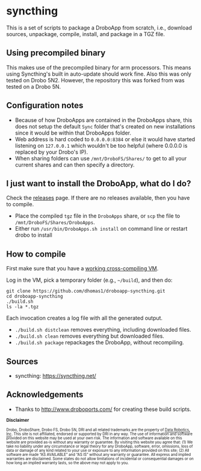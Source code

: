 # syncthing

This is a set of scripts to package a DroboApp from scratch, i.e., download sources, unpackage, compile, install, and package in a TGZ file.

## Using precompiled binary

This makes use of the precompiled binary for arm processors.  This means using Syncthing's built in auto-update should work fine.  Also this was only tested on Drobo 5N2. However, the repository this was forked from was tested on a Drobo 5N.

## Configuration notes

* Because of how DroboApps are contained in the DroboApps share, this does not setup the default `Sync` folder that's created on new installations since it would be within that DroboApps folder.
* Web address is hard coded to `0.0.0.0:8384` or else it would have started listening on `127.0.0.1` which wouldn't be too helpful (where 0.0.0.0 is replaced by your Drobo's IP).
* When sharing folders can use `/mnt/DroboFS/Shares/` to get to all your current shares and can then specify a directory.

## I just want to install the DroboApp, what do I do?

Check the [releases](https://github.com/dhomas1/droboapp-syncthing/releases) page. If there are no releases available, then you have to compile.

* Place the compiled `tgz` file in the `DroboApps` share, or `scp` the file to `/mnt/DroboFS/Shares/DroboApps`.
* Either run `/usr/bin/DroboApps.sh install` on command line or restart drobo to install

## How to compile

First make sure that you have a [working cross-compiling VM](https://github.com/droboports/droboports.github.io/wiki/Setting-up-a-VM).

Log in the VM, pick a temporary folder (e.g., `~/build`), and then do:

```
git clone https://github.com/dhomas1/droboapp-syncthing.git
cd droboapp-syncthing
./build.sh
ls -la *.tgz
```

Each invocation creates a log file with all the generated output.

* `./build.sh distclean` removes everything, including downloaded files.
* `./build.sh clean` removes everything but downloaded files.
* `./build.sh package` repackages the DroboApp, without recompiling.

## Sources

* syncthing: https://syncthing.net/

## Acknowledgements

* Thanks to http://www.droboports.com/ for creating these build scripts.

<sub>**Disclaimer**</sub>

<sub><sub>Drobo, DroboShare, Drobo FS, Drobo 5N, DRI and all related trademarks are the property of [Data Robotics, Inc](http://www.drobo.com/). This site is not affiliated, endorsed or supported by DRI in any way. The use of information and software provided on this website may be used at your own risk. The information and software available on this website are provided as-is without any warranty or guarantee. By visiting this website you agree that: (1) We take no liability under any circumstance or legal theory for any DroboApp, software, error, omissions, loss of data or damage of any kind related to your use or exposure to any information provided on this site; (2) All software are made “AS AVAILABLE” and “AS IS” without any warranty or guarantee. All express and implied warranties are disclaimed. Some states do not allow limitations of incidental or consequential damages or on how long an implied warranty lasts, so the above may not apply to you.</sub></sub>
